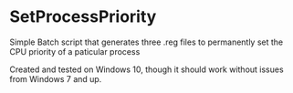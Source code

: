 # SetProcessPriority
Simple Batch script that generates three .reg files to permanently set the CPU priority of a paticular process

Created and tested on Windows 10, though it should work without issues from Windows 7 and up.

